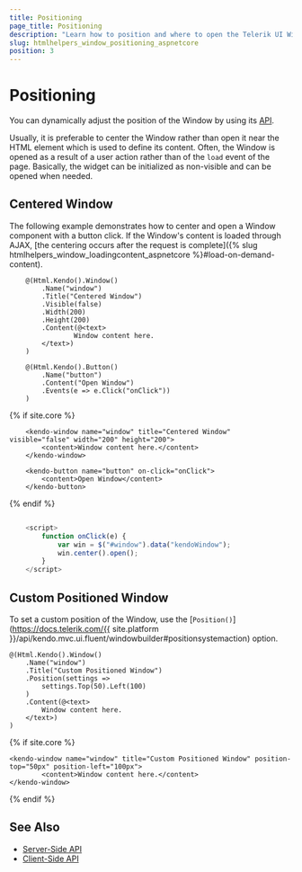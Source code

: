 ```yaml
---
title: Positioning
page_title: Positioning
description: "Learn how to position and where to open the Telerik UI Window component for {{ site.framework }}."
slug: htmlhelpers_window_positioning_aspnetcore
position: 3
---
```


# Positioning

You can dynamically adjust the position of the Window by using its [API](/api/window).

Usually, it is preferable to center the Window rather than open it near the HTML element which is used to define its content. Often, the Window is opened as a result of a user action rather than of the `load` event of the page. Basically, the widget can be initialized as non-visible and can be opened when needed.

## Centered Window

The following example demonstrates how to center and open a Window component with a button click. If the Window's content is loaded through AJAX, [the centering occurs after the request is complete]({% slug htmlhelpers_window_loadingcontent_aspnetcore %}#load-on-demand-content).

```HtmlHelper
    @(Html.Kendo().Window()
        .Name("window")
        .Title("Centered Window")
        .Visible(false)
        .Width(200)
        .Height(200)
        .Content(@<text>
                Window content here.
        </text>)
    )

    @(Html.Kendo().Button()
        .Name("button")
        .Content("Open Window")
        .Events(e => e.Click("onClick"))
    )
```
{% if site.core %}
```TagHelper
    <kendo-window name="window" title="Centered Window" visible="false" width="200" height="200">
        <content>Window content here.</content>
    </kendo-window>

    <kendo-button name="button" on-click="onClick">
        <content>Open Window</content>
    </kendo-button>
```
{% endif %}
```JavaScript

    <script>
        function onClick(e) {
            var win = $("#window").data("kendoWindow");
            win.center().open();
        }
    </script>

```

## Custom Positioned Window

To set a custom position of the Window, use the [`Position()`](https://docs.telerik.com/{{ site.platform }}/api/kendo.mvc.ui.fluent/windowbuilder#positionsystemaction) option. 

```HtmlHelper
@(Html.Kendo().Window()
    .Name("window")
    .Title("Custom Positioned Window")
    .Position(settings =>
        settings.Top(50).Left(100)
    )
    .Content(@<text>
        Window content here.
    </text>)
)
```
{% if site.core %}
```TagHelper
<kendo-window name="window" title="Custom Positioned Window" position-top="50px" position-left="100px">
        <content>Window content here.</content>
</kendo-window>
```
{% endif %}

## See Also

* [Server-Side API](/api/window)
* [Client-Side API](https://docs.telerik.com/kendo-ui/api/javascript/ui/window)
